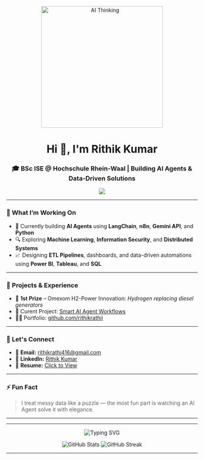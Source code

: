 <p align="center">
  <img src="https://media.giphy.com/media/qgQUggAC3Pfv687qPC/giphy.gif" width="320" alt="AI Thinking">
</p>

<h1 align="center">Hi 👋, I'm Rithik Kumar</h1>
<h3 align="center">🎓 BSc ISE @ Hochschule Rhein-Waal | Building AI Agents & Data-Driven Solutions</h3>

<div style="display: flex; justify-content: center; flex-wrap: nowrap; gap: 0; overflow-x: auto;">
  <img src="https://skillicons.dev/icons?i=python,cpp,c,java,nodejs,sql,numpy,pandas,scikitlearn,tensorflow,docker,git,github&theme=dark" />
</div>

---

### 🚀 What I’m Working On
- 🤖 Currently building **AI Agents** using **LangChain**, **n8n**, **Gemini API**, and **Python**
- 🔍 Exploring **Machine Learning**, **Information Security**, and **Distributed Systems**
- 📈 Designing **ETL Pipelines**, dashboards, and data-driven automations using **Power BI**, **Tableau**, and **SQL**

---

### 💼 Projects & Experience
- 🥇 **1st Prize** – Omexom H2-Power Innovation: *Hydrogen replacing diesel generators*
- 🧠 Curent Project: [Smart AI Agent Workflows](https://github.com/rithikrathii/AI-Automation-With-Smart-Workflows-)
- 👨‍💻 Portfolio: [github.com/rithikrathii](https://github.com/rithikrathii)

---
### 🤝 Let's Connect

- 📧 **Email:** rithikrathi416@gmail.com  
- 💼 **LinkedIn:** [Rithik Kumar](https://www.linkedin.com/in/rithik12/)  
- 📄 **Resume:** [Click to View](https://github.com/rithikrathii/rithikrathii/blob/main/Resume_RithikKumar.pdf)

---

### ⚡ Fun Fact
> I treat messy data like a puzzle — the most fun part is watching an AI Agent solve it with elegance.

---
---

<p align="center">
  <img src="https://readme-typing-svg.herokuapp.com?font=Fira+Code&weight=500&size=22&duration=3000&pause=500&color=36BCF7&center=true&vCenter=true&width=1000&lines=Turning+data+into+decisions...;Building+smart+AI+agents+with+n8n+%2B+LangChain...;Automating+insights+with+Power+BI+%26+Python...;Welcome+to+my+AI+World!+🤖" alt="Typing SVG">
</p>

<p align="center">
  <img src="https://github-readme-stats.vercel.app/api?username=rithikrathii&show_icons=true&theme=dark&hide_border=true" alt="GitHub Stats" />
  <img src="https://github-readme-streak-stats.herokuapp.com?user=rithikrathii&theme=dark&hide_border=true" alt="GitHub Streak" />
</p>

---

